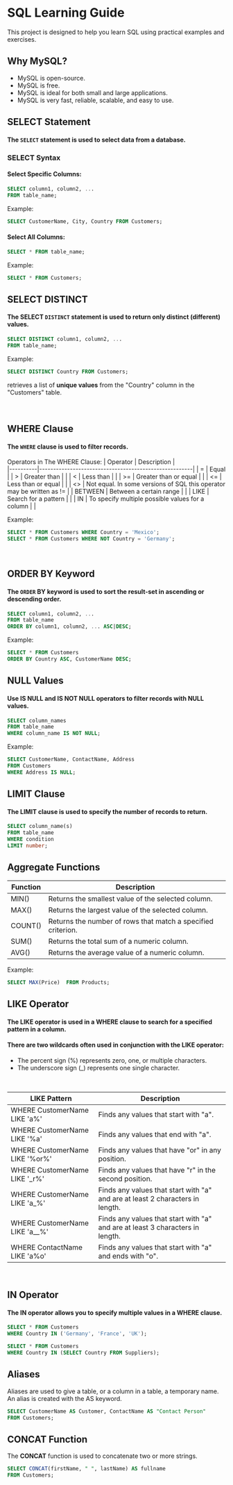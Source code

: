 # SQL Learning Guide

This project is designed to help you learn SQL using practical examples and exercises.

## Why MySQL?

- MySQL is open-source.
- MySQL is free.
- MySQL is ideal for both small and large applications.
- MySQL is very fast, reliable, scalable, and easy to use.

## SELECT Statement

#### The `SELECT` statement is used to select data from a database.

### SELECT Syntax

#### Select Specific Columns:

```sql
SELECT column1, column2, ...
FROM table_name;
```
Example:

```sql 
SELECT CustomerName, City, Country FROM Customers;
```
#### Select All Columns:
```sql
SELECT * FROM table_name;
```
Example:
```sql
SELECT * FROM Customers;
```
## SELECT DISTINCT
#### The SELECT `DISTINCT` statement is used to return only distinct (different) values.
```sql
SELECT DISTINCT column1, column2, ...
FROM table_name;
```
Example:
```sql
SELECT DISTINCT Country FROM Customers;
```
 retrieves a list of **unique values** from the "Country" column in the "Customers" table.
 <br> <br> <br>
## WHERE Clause
#### The `WHERE` clause is used to filter records.

Operators in The WHERE Clause:
| Operator | Description                                           |                                   
|----------|-------------------------------------------------------|
| =        | Equal                                                 |
| >        | Greater than                                          |                                               |
| <        | Less than                                             |                                               |
| >=       | Greater than or equal                                 |                                               |
| <=       | Less than or equal                                    |                                               |
| <>       | Not equal. In some versions of SQL this operator may be written as !=                                             |
| BETWEEN  | Between a certain range                               |                                               |
| LIKE     | Search for a pattern                                  |                                               |
| IN       | To specify multiple possible values for a column      |                                               |

Example:
```sql
SELECT * FROM Customers WHERE Country = 'Mexico';
SELECT * FROM Customers WHERE NOT Country = 'Germany';
```
 <br>
 
## **ORDER BY** Keyword
#### The `ORDER` BY keyword is used to sort the result-set in ascending or descending order.
```sql
SELECT column1, column2, ...
FROM table_name
ORDER BY column1, column2, ... ASC|DESC;
```
Example:
```sql
SELECT * FROM Customers
ORDER BY Country ASC, CustomerName DESC;
```

## NULL Values
#### Use **IS NULL** and **IS NOT NULL** operators to filter records with NULL values.
```sql
SELECT column_names
FROM table_name
WHERE column_name IS NOT NULL;
```
Example:
```sql
SELECT CustomerName, ContactName, Address
FROM Customers
WHERE Address IS NULL;
```

## LIMIT Clause
#### The **LIMIT** clause is used to specify the number of records to return.
```sql
SELECT column_name(s)
FROM table_name
WHERE condition
LIMIT number;
```
## Aggregate Functions


| Function | Description                                            |
|----------|--------------------------------------------------------|
| MIN()    | Returns the smallest value of the selected column.     |
| MAX()    | Returns the largest value of the selected column.      |
| COUNT()  | Returns the number of rows that match a specified criterion. |
| SUM()    | Returns the total sum of a numeric column.             |
| AVG()    | Returns the average value of a numeric column.         |


Example:<br>

```sql
SELECT MAX(Price)  FROM Products;
```
## LIKE Operator
#### The **LIKE** operator is used in a WHERE clause to search for a specified pattern in a column.

#### There are two wildcards often used in conjunction with the LIKE operator:
* The percent sign (%) represents zero, one, or multiple characters.<br>
* The underscore sign (_) represents one single character.

<br>

| LIKE Pattern              | Description                                                    |
|---------------------------|----------------------------------------------------------------|
| WHERE CustomerName LIKE 'a%'  | Finds any values that start with "a".                            |
| WHERE CustomerName LIKE '%a'  | Finds any values that end with "a".                              |
| WHERE CustomerName LIKE '%or%' | Finds any values that have "or" in any position.                |
| WHERE CustomerName LIKE '_r%'  | Finds any values that have "r" in the second position.           |
| WHERE CustomerName LIKE 'a_%'  | Finds any values that start with "a" and are at least 2 characters in length. |
| WHERE CustomerName LIKE 'a__%' | Finds any values that start with "a" and are at least 3 characters in length. |
| WHERE ContactName LIKE 'a%o'   | Finds any values that start with "a" and ends with "o".         |

<br>


## IN Operator
#### The **IN** operator allows you to specify multiple values in a WHERE clause.

```sql
SELECT * FROM Customers
WHERE Country IN ('Germany', 'France', 'UK');
```
```sql
SELECT * FROM Customers
WHERE Country IN (SELECT Country FROM Suppliers);
```
## Aliases
Aliases are used to give a table, or a column in a table, a temporary name. An alias is created with the AS keyword.

```sql
SELECT CustomerName AS Customer, ContactName AS "Contact Person"
FROM Customers;
```
## CONCAT Function
The **CONCAT** function is used to concatenate two or more strings.
```sql
SELECT CONCAT(firstName, " ", lastName) AS fullname
FROM Customers;
```
